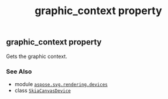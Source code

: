 ﻿---
title: graphic_context property
second_title: Aspose.SVG for Python via .NET API References
description: 
type: docs
weight: 250
url: /python-net/aspose.svg.rendering.devices/skiacanvasdevice/graphic_context/
is_root: false
---

## graphic_context property


Gets the graphic context.

### See Also
* module [`aspose.svg.rendering.devices`](../../)
* class [`SkiaCanvasDevice`](/svg/python-net/aspose.svg.rendering.devices/skiacanvasdevice)
